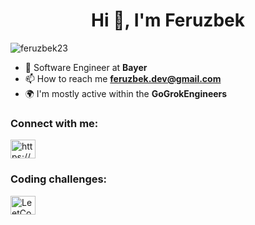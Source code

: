 <h1 align="center">Hi 👋, I'm Feruzbek</h1>
<p align="left"> <img src="https://komarev.com/ghpvc/?username=feruzbek23&label=Profile%20views&color=0e75b6&style=flat" alt="feruzbek23" /> </p>

- 🥷 Software Engineer at **Bayer**
- 📫 How to reach me **feruzbek.dev@gmail.com**
- 🌍 I'm mostly active within the **GoGrokEngineers**
<h3 align="left">Connect with me:</h3>
<p align="left">
<a href="https://www.linkedin.com/in/feruzbek-azimov/" target="blank"><img align="center" src="https://raw.githubusercontent.com/rahuldkjain/github-profile-readme-generator/master/src/images/icons/Social/linked-in-alt.svg" alt="https://www.linkedin.com/in/feruzbek-azimov/" height="30" width="40" /></a>
</p>

<h3 align="left">Coding challenges:</h3>
<a href="https://leetcode.com/feruzbek23/" target="blank">
    <img align="center" src="https://raw.githubusercontent.com/rahuldkjain/github-profile-readme-generator/master/src/images/icons/Social/leet-code.svg" alt="LeetCode" height="30" width="40" />
</a>
